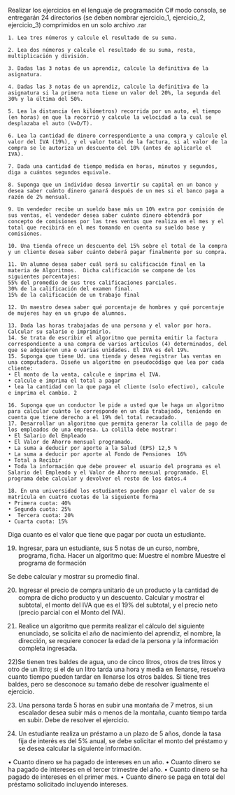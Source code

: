 
Realizar los ejercicios en el lenguaje de programación C# modo consola, se entregarán 24 directorios (se deben nombrar ejercicio_1, ejercicio_2, ejercicio_3) comprimidos en un solo archivo .rar

    1. Lea tres números y calcule el resultado de su suma.

    2. Lea dos números y calcule el resultado de su suma, resta, multiplicación y división.

    3. Dadas las 3 notas de un aprendiz, calcule la definitiva de la asignatura.

    4. Dadas las 3 notas de un aprendiz, calcule la definitiva de la asignatura si la primera nota tiene un valor del 20%, la segunda del 30% y la última del 50%.

    5. Lea la distancia (en kilómetros) recorrida por un auto, el tiempo (en horas) en que la recorrió y calcule la velocidad a la cual se desplazaba el auto (V=D/T).

    6. Lea la cantidad de dinero correspondiente a una compra y calcule el valor del IVA (19%), y el valor total de la factura, si al valor de la compra se le autoriza un descuento del 10% (antes de aplicarle el IVA).

    7. Dada una cantidad de tiempo medida en horas, minutos y segundos, diga a cuántos segundos equivale.

    8. Suponga que un individuo desea invertir su capital en un banco y desea saber cuánto dinero ganará después de un mes si el banco paga a razón de 2% mensual.
	
    9. Un vendedor recibe un sueldo base más un 10% extra por comisión de sus ventas, el vendedor desea saber cuánto dinero obtendrá por concepto de comisiones por las tres ventas que realiza en el mes y el total que recibirá en el mes tomando en cuenta su sueldo base y comisiones.
	
    10. Una tienda ofrece un descuento del 15% sobre el total de la compra y un cliente desea saber cuánto deberá pagar finalmente por su compra.
	
    11. Un alumno desea saber cuál será su calificación final en la materia de Algoritmos.  Dicha calificación se compone de los siguientes porcentajes:
	55% del promedio de sus tres calificaciones parciales.
 	30% de la calificación del examen final. 
	15% de la calificación de un trabajo final
	
    12. Un maestro desea saber qué porcentaje de hombres y qué porcentaje de mujeres hay en un grupo de alumnos.

    13. Dada las horas trabajadas de una persona y el valor por hora. Calcular su salario e imprimirlo. 
    14. Se trata de escribir el algoritmo que permita emitir la factura correspondiente a una compra de varios artículos (4) determinados, del que se adquieren una o varias unidades. El IVA es del 19%.
    15. Suponga que tiene Ud. una tienda y desea registrar las ventas en una computadora. Diseñe un algoritmo en pseudocódigo que lea por cada cliente: 
    • El monto de la venta, calcule e imprima el IVA.
    • calcule e imprima el total a pagar 
    • lea la cantidad con la que paga el cliente (solo efectivo), calcule e imprima el cambio. 2

    16. Suponga que un conductor le pide a usted que le haga un algoritmo para calcular cuánto le corresponde en un día trabajado, teniendo en cuenta que tiene derecho a el 19% del total recaudado.
    17. Desarrollar un algoritmo que permita generar la colilla de pago de los empleados de una empresa. La colilla debe mostrar:
    • El Salario del Empleado 
    • El Valor de Ahorro mensual programado.
    • La suma a deducir por aporte a la Salud (EPS) 12,5 %
    • La suma a deducir por aporte al Fondo de Pensiones  16%
    • Total a Recibir 
    • Toda la información que debe proveer el usuario del programa es el  Salario del Empleado y el Valor de Ahorro mensual programado. El programa debe calcular y devolver el resto de los datos.4

    18. En una universidad los estudiantes pueden pagar el valor de su matrícula en cuatro cuotas de la siguiente forma 
    • Primera cuota: 40% 
    • Segunda cuota: 25%
    •  Tercera cuota: 20% 
    • Cuarta cuota: 15% 

Diga cuanto es el valor que tiene que pagar por cuota un estudiante.

19) Ingresar, para un estudiante, sus 5 notas de un curso, nombre, programa, ficha.  Hacer un algoritmo que:
Muestre el nombre
Muestre el programa de formación

Se debe calcular y mostrar su promedio final.

20) Ingresar el precio de compra unitario de un producto y la cantidad de compra de dicho producto y un descuento. Calcular y mostrar el subtotal, el monto del IVA que es el 19% del subtotal, y el precio neto (precio parcial con el Monto del IVA).

21) Realice un algoritmo que permita realizar el cálculo del siguiente enunciado, se solicita el año de nacimiento del aprendiz, el nombre, la dirección, se requiere conocer la edad de la persona y la información completa ingresada. 

22)Se tienen tres baldes de agua, uno de cinco litros, otros de tres litros y otro de un litro; si el de un litro tarda una hora y media en llenarse, resuelva cuanto tiempo pueden tardar en llenarse los otros baldes. 
Si tiene tres baldes, pero se desconoce su tamaño debe de resolver igualmente el ejercicio. 

23) Una persona tarda 5 horas en subir una montaña de 7 metros, si un escalador desea subir más o menos de la montaña, cuanto tiempo tarda en subir. Debe de resolver el ejercicio. 

24) Un estudiante realiza un préstamo a un plazo de 5 años, donde la tasa fija de interés es del 5% anual, se debe solicitar el monto del préstamo y se desea calcular la siguiente información. 

• Cuanto dinero se ha pagado de intereses en un año. 
• Cuanto dinero se ha pagado de intereses en el tercer trimestre del año. 
• Cuanto dinero se ha pagado de intereses en el primer mes. 
• Cuanto dinero se paga en total del préstamo solicitado incluyendo intereses. 